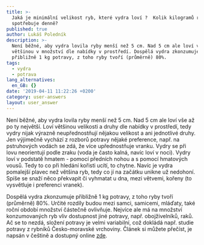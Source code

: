 ```yaml
---
title: >-
  Jaká je minimální velikost ryb, které vydra loví ?  Kolik kilogramů ryb vydra
  spotřebuje denně?
published: true
author: Lukáš Poledník
description: >-
  Není běžné, aby vydra lovila ryby menší než 5 cm. Nad 5 cm ale loví vše,
  většinou v množství dle nabídky v prostředí. Dospělá vydra zkonzumuje
  přibližně 1 kg potravy, z toho ryby tvoří (průměrně) 80%.
tags:
  - vydra
  - potrava
lang_alternatives:
  en_GB: {}
date: '2019-04-11 11:22:26 +0200'
category: user-answers
layout: user_answer
---
```

Není běžné, aby vydra lovila ryby menší než 5 cm. Nad 5 cm ale loví vše až po ty největší. Loví většinou velikosti a druhy dle nabídky v prostředí, tedy vydry nijak výrazně neupřednostňují nějakou velikost a ani jednotlivé druhy. Jen výjimečně vychází z rozborů potravy nějaké preference, např. na pstruhových vodách se zdá, že více upřednostňuje vranku. Vydry se při lovu neorientují podle zraku (voda je často kalná, navíc loví v noci). Vydry loví v podstatě hmatem - pomocí předních nohou a s pomocí hmatových vousů. Tedy to co při hledání kořisti ucítí, to chytne. Navíc je vydra pomalejší plavec než většina ryb, tedy co jí na začátku unikne už nedohoní. Spíše se snaží něco překvapit či vyhmatat u dna, mezi větvemi, kořeny (to vysvětluje i preferenci vranek).

Dospělá vydra zkonzumuje přibližně 1 kg potravy, z toho ryby tvoří (průměrně) 80%. Určité rozdíly budou mezi samci, samicemi, mláďaty, také roční období množství částečně ovlivňuje. Nejvíce ale má na množství konzumovaných ryb vliv dostupnost jiné potravy, např. obojživelníků, raků. Ač se to nezdá, složení potravy je velmi variabilní, což dokládá např. studie potravy z rybníků Česko-moravské vrchoviny. Článek si můžete přečíst, je napsán v češtině a dostupný online [zde](http://www.alkawildlife.eu/media/Lynx_2007_031-046_Poledník.pdf).
